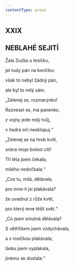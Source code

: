 ```yaml
---
contentType: prose
---
```


## XXIX  

## NEBLAHÉ SEJITÍ

Žala Zuzka u lesíčku,  

jel tudy pán na končíku:

však to nebyl žádný pán,

ale byl to milý sám.

„Zelenej se, rozmarýnko!

Rozvesel se, má panenko,

z vojny jede milý tvůj,

v ňadra oči nesklopuj.“

„Zelenej se na hrob kvítí,

srdce moje bolest cítí!

Tři léta jsem čekala,

milého nedočkala.“

„Cos tu, milá, dělávala,

pro mne-li jsi plakávala?

že uvadnul z růže květ,

pro který mne těšil svět.“

„Co jsem smutná dělávala?

S větříčkem jsem vzdychávala,

a s rosičkou plakávala;

lásku jsem vyplakala,

jinému se dostala.“

